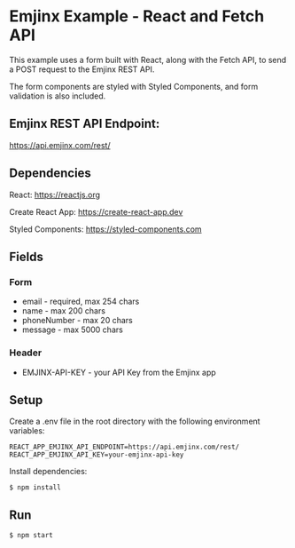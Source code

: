 # Emjinx Example - React and Fetch API

This example uses a form built with React, along with the Fetch API, to send a POST request to the Emjinx REST API.

The form components are styled with Styled Components, and form validation is also included.

## Emjinx REST API Endpoint:

https://api.emjinx.com/rest/

## Dependencies

React: https://reactjs.org

Create React App: https://create-react-app.dev

Styled Components: https://styled-components.com

## Fields

### Form

- email - required, max 254 chars
- name - max 200 chars
- phoneNumber - max 20 chars
- message - max 5000 chars

### Header

- EMJINX-API-KEY - your API Key from the Emjinx app

## Setup

Create a .env file in the root directory with the following environment variables:

    REACT_APP_EMJINX_API_ENDPOINT=https://api.emjinx.com/rest/
    REACT_APP_EMJINX_API_KEY=your-emjinx-api-key

Install dependencies:

    $ npm install

## Run

    $ npm start
